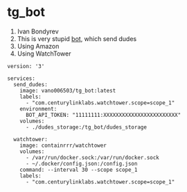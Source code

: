# tg_bot
1. Ivan Bondyrev
2. This is very stupid [bot](https://t.me/send_dudes_bot), which send dudes
3. Using Amazon
4. Using WatchTower
```
version: '3'

services:
  send_dudes:
    image: vano006503/tg_bot:latest
    labels:
      - "com.centurylinklabs.watchtower.scope=scope_1"
    environment:
      BOT_API_TOKEN: "11111111:XXXXXXXXXXXXXXXXXXXXXXXX"
    volumes:
      - ./dudes_storage:/tg_bot/dudes_storage

  watchtower:
    image: containrrr/watchtower
    volumes:
      - /var/run/docker.sock:/var/run/docker.sock
      - ~/.docker/config.json:/config.json
    command: --interval 30 --scope scope_1
    labels:
      - "com.centurylinklabs.watchtower.scope=scope_1"

```
